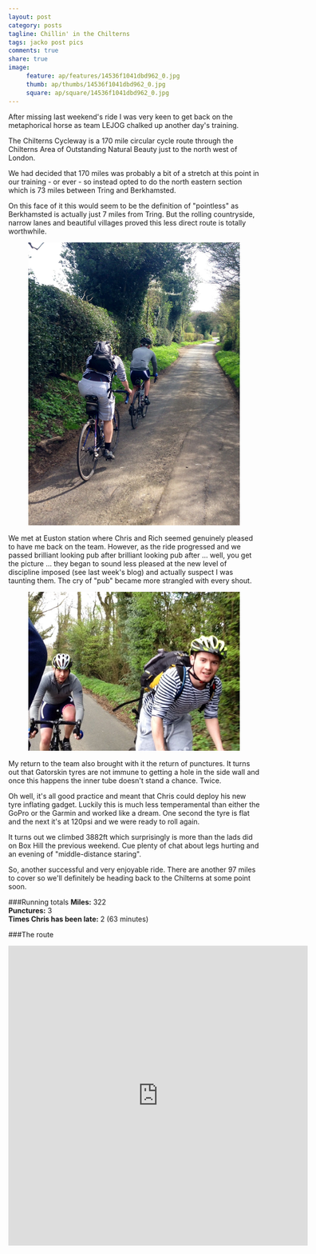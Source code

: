 ```yaml
---
layout: post
category: posts
tagline: Chillin' in the Chilterns
tags: jacko post pics
comments: true
share: true
image: 
     feature: ap/features/14536f1041dbd962_0.jpg
     thumb: ap/thumbs/14536f1041dbd962_0.jpg
     square: ap/square/14536f1041dbd962_0.jpg
---
```



After missing last weekend's ride I was very keen to get back on the metaphorical horse as team LEJOG chalked up another day's training.

The Chilterns Cycleway is a 170 mile circular cycle route through the Chilterns Area of Outstanding Natural Beauty just to the north west of London. 

We had decided that 170 miles was probably a bit of a stretch at this point in our training - or ever - so instead opted to do the north eastern section which is 73 miles between Tring and Berkhamsted. 

On this face of it this would seem to be the definition of "pointless" as  Berkhamsted is actually just 7 miles from Tring. But the rolling countryside, narrow lanes and beautiful villages proved this less direct route is totally worthwhile.

<figure>
</a><a href="/images/ap/standard/14536f1041dbd962_1.jpg">
<img src="/images/ap/standard/14536f1041dbd962_1.jpg">
</a>
</figure>

We met at Euston station where Chris and Rich seemed genuinely pleased to have me back on the team. However, as the ride progressed and we passed brilliant looking pub after brilliant looking pub after ... well, you get the picture ... they began to sound less pleased at the new level of discipline imposed (see last week's blog) and actually suspect I was taunting them. The cry of "pub" became more strangled with every shout.

<figure>
<a href="/images/ap/standard/14536f1041dbd962_0.jpg">
<img src="/images/ap/standard/14536f1041dbd962_0.jpg">
</a>
</figure>

My return to the team also brought with it the return of punctures. It turns out that Gatorskin tyres are not immune to getting a hole in the side wall and once this happens the inner tube doesn't stand a chance. Twice. 

Oh well, it's all good practice and meant that Chris could deploy his new tyre inflating gadget. Luckily this is much less temperamental than either the GoPro or the Garmin and worked like a dream. One second the tyre is flat and the next it's at 120psi and we were ready to roll again.

It turns out we climbed 3882ft which surprisingly is more than the lads did on Box Hill the previous weekend. Cue plenty of chat about legs hurting and an evening of "middle-distance staring".

So, another successful and very enjoyable ride. There are another 97 miles to cover so we'll definitely be heading back to the Chilterns at some point soon. 

###Running totals
<i class="icon-road"></i>**Miles:** 322<br>
<i class="icon-wrench"></i>**Punctures:** 3<br>
<i class="icon-time"></i>**Times Chris has been late:** 2 (63 minutes)<br>

###The route

<iframe width='600' height='600' frameborder='0' src='http://connect.garmin.com:80/course/embed/6135449'></iframe>
